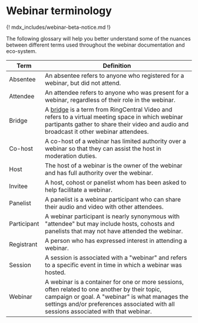 # Webinar terminology

{! mdx_includes/webinar-beta-notice.md !}

The following glossary will help you better understand some of the nuances between different terms used throughout the webinar documentation and eco-system. 

| Term        | Definition                                                                                                                                      |
|-------------|-------------------------------------------------------------------------------------------------------------------------------------------------|
| Absentee    | An absentee refers to anyone who registered for a webinar, but did not attend.                                            |
| Attendee    | An attendee refers to anyone who was present for a webinar, regardless of their role in the webinar.                                            |
| Bridge      | A [bridge](../video/api/create-meetings.md) is a term from RingCentral Video and refers to a virtual meeting space in which webinar partipants gather to share their video and audio and broadcast it other webinar attendees.                                                                                         |
| Co-host     | A co-host of a webinar has limited authority over a webinar so that they can assist the host in moderation duties.                              |
| Host        | The host of a webinar is the owner of the webinar and has full authority over the webinar.                                                      |
| Invitee     | A host, cohost or panelist whom has been asked to help facilitate a webinar.                                                                    |
| Panelist    | A panelist is a webinar participant who can share their audio and video with other attendees.                                                   |
| Participant | A webinar participant is nearly synonymous with "attendee" but may include hosts, cohosts and panelists that may not have attended the webinar. |
| Registrant  | A person who has expressed interest in attending a webinar.                                                                                     |
| Session     | A session is associated with a "webinar" and refers to a specific event in time in which a webinar was hosted.                                  |
| Webinar     | A webinar is a container for one or more sessions, often related to one another by their topic, campaign or goal. A "webinar" is what manages the settings and/or preferences associated with all sessions associated with that webinar. 
